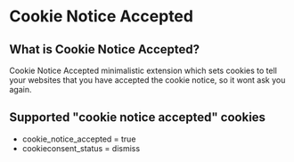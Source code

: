 # Cookie Notice Accepted

## What is Cookie Notice Accepted?

Cookie Notice Accepted minimalistic extension which sets cookies to tell your websites that you have accepted the cookie notice, so it wont ask you again.

## Supported "cookie notice accepted" cookies

- cookie_notice_accepted = true
- cookieconsent_status = dismiss